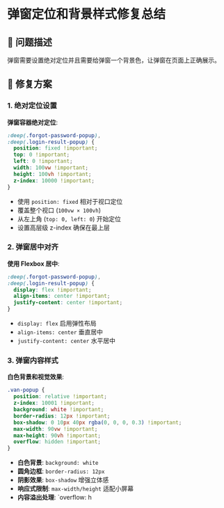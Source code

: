 # 弹窗定位和背景样式修复总结

## 🎯 问题描述

弹窗需要设置绝对定位并且需要给弹窗一个背景色，让弹窗在页面上正确展示。

## 🔧 修复方案

### 1. 绝对定位设置

**弹窗容器绝对定位**:
```scss
:deep(.forgot-password-popup),
:deep(.login-result-popup) {
  position: fixed !important;
  top: 0 !important;
  left: 0 !important;
  width: 100vw !important;
  height: 100vh !important;
  z-index: 10000 !important;
}
```

- 使用 `position: fixed` 相对于视口定位
- 覆盖整个视口 (`100vw × 100vh`)
- 从左上角 (`top: 0, left: 0`) 开始定位
- 设置高层级 z-index 确保在最上层

### 2. 弹窗居中对齐

**使用 Flexbox 居中**:
```scss
:deep(.forgot-password-popup),
:deep(.login-result-popup) {
  display: flex !important;
  align-items: center !important;
  justify-content: center !important;
}
```

- `display: flex` 启用弹性布局
- `align-items: center` 垂直居中
- `justify-content: center` 水平居中

### 3. 弹窗内容样式

**白色背景和视觉效果**:
```scss
.van-popup {
  position: relative !important;
  z-index: 10001 !important;
  background: white !important;
  border-radius: 12px !important;
  box-shadow: 0 10px 40px rgba(0, 0, 0, 0.3) !important;
  max-width: 90vw !important;
  max-height: 90vh !important;
  overflow: hidden !important;
}
```

- **白色背景**: `background: white`
- **圆角边框**: `border-radius: 12px`
- **阴影效果**: `box-shadow` 增强立体感
- **响应式限制**: `max-width/height` 适配小屏幕
- **内容溢出处理**: `overflow: h